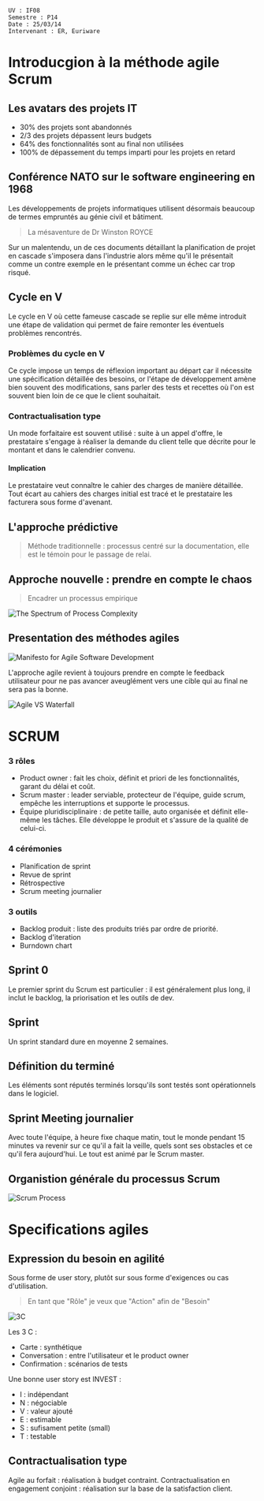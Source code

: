 	UV : IF08
	Semestre : P14
	Date : 25/03/14
	Intervenant : ER, Euriware

# Introducgion à la méthode agile Scrum

## Les avatars des projets IT

* 30% des projets sont abandonnés
* 2/3 des projets dépassent leurs budgets
* 64% des fonctionnalités sont au final non utilisées 
* 100% de dépassement du temps imparti pour les projets en retard 

## Conférence NATO sur le software engineering en 1968

Les développements de projets informatiques utilisent désormais beaucoup de termes empruntés au génie civil et bâtiment. 

> La mésaventure de Dr Winston ROYCE

Sur un malentendu, un de ces documents détaillant la planification de projet en cascade s'imposera dans l'industrie alors même qu'il le présentait comme un contre exemple en le présentant comme un échec car trop risqué. 

## Cycle en V

Le cycle en V où cette fameuse cascade se replie sur elle même introduit une étape de validation qui permet de faire remonter les éventuels problèmes rencontrés. 

### Problèmes du cycle en V

Ce cycle impose un temps de réflexion important au départ car il nécessite une spécification détaillée des besoins, or l'étape de développement amène bien souvent des modifications, sans parler des tests et recettes où l'on est souvent bien loin de ce que le client souhaitait.

### Contractualisation type

Un mode forfaitaire est souvent utilisé : suite à un appel d'offre, le prestataire s'engage à réaliser la demande du client telle que décrite pour le montant et dans le calendrier convenu. 

#### Implication

Le prestataire veut connaître le cahier des charges de manière détaillée. 
Tout écart au cahiers des charges initial est tracé et le prestataire les facturera sous forme d'avenant.

## L'approche prédictive

> Méthode traditionnelle : processus centré sur la documentation, elle est le témoin pour le passage de relai. 

## Approche nouvelle : prendre en compte le chaos

> Encadrer un processus empirique 

![The Spectrum of Process Complexity](http://4.bp.blogspot.com/-2sGoOkNTqdg/UMTkJu68X6I/AAAAAAAAAMs/782GBzlwEXs/s1600/Figure%202.jpg)

## Presentation des méthodes agiles 

![Manifesto for Agile Software Development](http://logicboost.com/images/agilemanifesto.jpg)

L'approche agile revient à toujours prendre en compte le feedback utilisateur pour ne pas avancer aveuglément vers une cible qui au final ne sera pas la bonne. 

![Agile VS Waterfall](http://www.agileenterprises.com/Content/images/value-proposition-agile-and-waterfall.png)

# SCRUM

### 3 rôles

* Product owner : fait les choix, définit et priori de les fonctionnalités, garant du délai et coût. 
* Scrum master : leader serviable, protecteur de l'équipe, guide scrum, empêche les interruptions et supporte le processus. 
* Équipe pluridisciplinaire : de petite taille, auto organisée et définit elle-même les tâches. Elle développe le produit et s'assure de la qualité de celui-ci. 

### 4 cérémonies

* Planification de sprint
* Revue de sprint
* Rétrospective
* Scrum meeting journalier

### 3 outils

* Backlog produit : liste des produits triés par ordre de priorité. 
* Backlog d'iteration 
* Burndown chart

## Sprint 0

Le premier sprint du Scrum est particulier : il est généralement plus long, il inclut le backlog, la priorisation et les outils de dev. 

## Sprint

Un sprint standard dure en moyenne 2 semaines. 

## Définition du terminé

Les éléments sont réputés terminés lorsqu'ils sont testés sont opérationnels dans le logiciel. 

## Sprint Meeting journalier

Avec toute l'équipe, à heure fixe chaque matin, tout le monde pendant 15 minutes va revenir sur ce qu'il a fait la veille, quels sont ses obstacles et ce qu'il fera aujourd'hui. Le tout est animé par le Scrum master.

## Organistion générale du processus Scrum

![Scrum Process](http://blog.optimalbi.com/wp-content/uploads/2013/12/scrum_process_big3.jpg)

# Specifications agiles

## Expression du besoin en agilité

Sous forme de user story, plutôt sur sous forme d'exigences ou cas d'utilisation. 

> En tant que "Rôle" je veux que "Action" afin de "Besoin"

![3C](http://dheerajrastogi.files.wordpress.com/2012/06/fig3.jpg)

Les 3 C :

* Carte : synthétique
* Conversation : entre l'utilisateur et le product owner
* Confirmation : scénarios de tests

Une bonne user story est INVEST :

* I : indépendant
* N : négociable
* V : valeur ajouté
* E : estimable
* S : sufisament petite (small)
* T : testable

## Contractualisation type

Agile au forfait : réalisation à budget contraint. 
Contractualisation en engagement conjoint : réalisation sur la base de la satisfaction client. 
